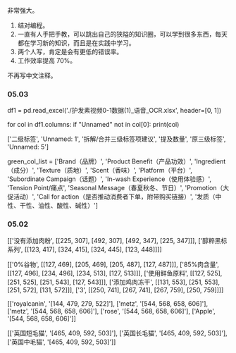 
非常强大。  
1. 结对编程。
2. 一直有人手把手教，可以跳出自己的狭隘的知识圈，可以学到很多东西，每天都在学习新的知识，而且是在实践中学习。    
3. 两个人写，肯定是会有更低的错误率。   
4. 工作效率提高 70%。   


不再写中文注释。   


### 05.03    

df1 = pd.read_excel('./护发素视频0-1数据(1)\_语音_OCR.xlsx', header=[0, 1])

for col in df1.columns:
    if "Unnamed" not in col[0]:
        print(col)



['二级标签', 'Unnamed: 1', '拆解/合并三级标签项建议', '提及数量', '原三级标签', 'Unnamed: 5']


green_col_list = ['Brand（品牌）', 'Product Benefit（产品功效）', 'Ingredient（成分）', 'Texture（质地）', 'Scent（香味）',
                  'Platform（平台）', 'Subordinate Campaign（话题）', 'In-wash Experience（使用体验感）', 'Tension Point/痛点',
                  'Seasonal Message（春夏秋冬、节日）', 'Promotion（大促活动）', 'Call for action（是否推动消费者下单，附带购买链接）',
                  '发质（中性、干性、油性、酸性、碱性）']


### 05.02

[['没有添加肉粉', [[225, 307], [492, 307], [492, 347], [225, 347]]], ['醇粹黑标系列', [[123, 417], [324, 415], [324, 445], [123, 448]]]]

[['0%谷物', [[127, 469], [205, 469], [205, 487], [127, 487]]], ['85%肉含量', [[127, 496], [234, 496], [234, 513], [127, 513]]], ['使用鲜鱼原料', [[127, 525], [251, 525], [251, 543], [127, 543]]], ['添加鸡肉冻干', [[131, 553], [251, 553], [251, 572], [131, 572]]], ['3', [[250, 741], [267, 741], [267, 759], [250, 759]]]]

[['royalcanin', '[144, 479, 279, 522]'], ['metz', '[544, 568, 658, 606]'], ['metz', '[544, 568, 658, 606]'], ['rose', '[544, 568, 658, 606]'], ['Apple', '[544, 568, 658, 606]']]  

[['英国短毛猫', '[465, 409, 592, 503]'], ['英国长毛猫', '[465, 409, 592, 503]'], ['英国中毛猫', '[465, 409, 592, 503]']]
